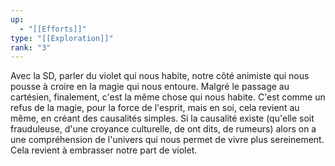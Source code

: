 ```yaml
---
up:
  - "[[Efforts]]"
type: "[[Exploration]]"
rank: "3"
---
```

Avec la SD, parler du violet qui nous habite, notre côté animiste qui nous pousse à croire en la magie qui nous entoure.
Malgré le passage au cartésien, finalement, c'est la même chose qui nous habite. C'est comme un refus de la magie, pour la force de l'esprit, mais en soi, cela revient au même, en créant des causalités simples.
Si la causalité existe (qu'elle soit frauduleuse, d'une croyance culturelle, de ont dits, de rumeurs) alors on a une compréhension de l'univers qui nous permet de vivre plus sereinement. Cela revient à embrasser notre part de violet.